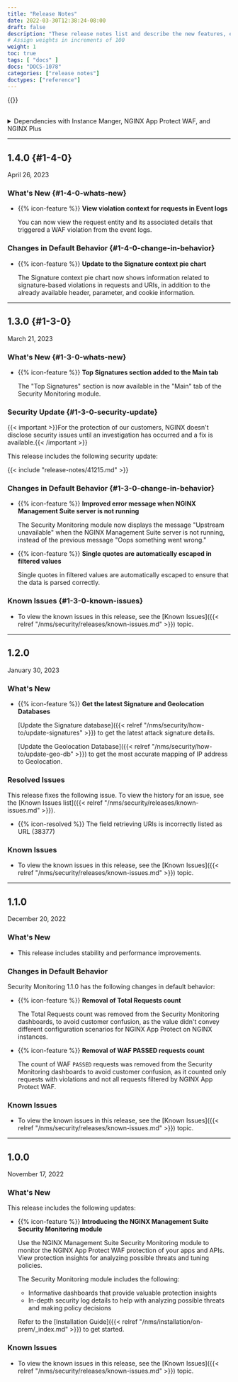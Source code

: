 ```yaml
---
title: "Release Notes"
date: 2022-03-30T12:38:24-08:00
draft: false
description: "These release notes list and describe the new features, enhancements, and resolved issues in the NGINX Management Suite Security Monitoring module."
# Assign weights in increments of 100
weight: 1
toc: true
tags: [ "docs" ]
docs: "DOCS-1078"
categories: ["release notes"]
doctypes: ["reference"]
---
```


{{<rn-styles>}}

<br>

<details closed>
<summary><i class="fa-solid fa-circle-info"></i> Dependencies with Instance Manger, NGINX App Protect WAF, and NGINX Plus</summary>

{{< include "tech-specs/security-management-plane-dependencies.md" >}}

<br>

{{< include "tech-specs/security-data-plane-dependencies.md" >}}

</details>

---

## 1.4.0 {#1-4-0}

April 26, 2023

### What's New {#1-4-0-whats-new}

- {{% icon-feature %}} **View violation context for requests in Event logs**

  You can now view the request entity and its associated details that triggered a WAF violation from the event logs.

### Changes in Default Behavior {#1-4-0-change-in-behavior}

- {{% icon-feature %}} **Update to the Signature context pie chart**

  The Signature context pie chart now shows information related to signature-based violations in requests and URIs, in addition to the already available header, parameter, and cookie information.

---

## 1.3.0 {#1-3-0}

March 21, 2023

### What's New {#1-3-0-whats-new}

- {{% icon-feature %}} **Top Signatures section added to the Main tab**

  The "Top Signatures" section is now available in the "Main" tab of the Security Monitoring module.

### Security Update {#1-3-0-security-update}

{{< important >}}For the protection of our customers, NGINX doesn't disclose security issues until an investigation has occurred and a fix is available.{{< /important >}}

This release includes the following security update:

{{< include "release-notes/41215.md" >}}

### Changes in Default Behavior {#1-3-0-change-in-behavior}

- {{% icon-feature %}} **Improved error message when NGINX Management Suite server is not running**

  The Security Monitoring module now displays the message "Upstream unavailable" when the NGINX Management Suite server is not running, instead of the previous message "Oops something went wrong."

- {{% icon-feature %}} **Single quotes are automatically escaped in filtered values**

  Single quotes in filtered values are automatically escaped to ensure that the data is parsed correctly.

### Known Issues {#1-3-0-known-issues}

- To view the known issues in this release, see the [Known Issues]({{< relref "/nms/security/releases/known-issues.md" >}}) topic.

---

## 1.2.0

January 30, 2023

### What's New

- {{% icon-feature %}} **Get the latest Signature and Geolocation Databases**

  [Update the Signature database]({{< relref "/nms/security/how-to/update-signatures" >}}) to get the latest attack signature details.

  [Update the Geolocation Database]({{< relref "/nms/security/how-to/update-geo-db" >}}) to get the most accurate mapping of IP address to Geolocation.

### Resolved Issues

This release fixes the following issue. To view the history for an issue, see the [Known Issues list]({{< relref "/nms/security/releases/known-issues.md" >}}).


- {{% icon-resolved %}} The field retrieving URIs is incorrectly listed as URL (38377)

### Known Issues

- To view the known issues in this release, see the [Known Issues]({{< relref "/nms/security/releases/known-issues.md" >}}) topic.

---

## 1.1.0

December 20, 2022

### What's New

- This release includes stability and performance improvements.

### Changes in Default Behavior

Security Monitoring 1.1.0 has the following changes in default behavior:


- {{% icon-feature %}} **Removal of Total Requests count**

  The Total Requests count was removed from the Security Monitoring dashboards, to avoid customer confusion, as the value didn't convey different configuration scenarios for NGINX App Protect on NGINX instances.

- {{% icon-feature %}} **Removal of WAF PASSED requests count**

  The count of WAF `PASSED` requests was removed from the Security Monitoring dashboards to avoid customer confusion, as it counted only requests with violations and not all requests filtered by NGINX App Protect WAF.

### Known Issues

- To view the known issues in this release, see the [Known Issues]({{< relref "/nms/security/releases/known-issues.md" >}}) topic.

---

## 1.0.0

November 17, 2022

### What's New

This release includes the following updates:

- {{% icon-feature %}} **Introducing the NGINX Management Suite Security Monitoring module**

  Use the NGINX Management Suite Security Monitoring module to monitor the NGINX App Protect WAF protection of your apps and APIs. View protection insights for analyzing possible threats and tuning policies.

  The Security Monitoring module includes the following:

  - Informative dashboards that provide valuable protection insights
  - In-depth security log details to help with analyzing possible threats and making policy decisions

  Refer to the [Installation Guide]({{< relref "/nms/installation/on-prem/_index.md" >}}) to get started.

### Known Issues

- To view the known issues in this release, see the [Known Issues]({{< relref "/nms/security/releases/known-issues.md" >}}) topic.
